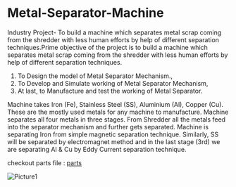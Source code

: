 # Metal-Separator-Machine
Industry Project- To build a machine which separates metal scrap coming from the shredder with less human efforts by help of different separation techniques.Prime objective of the project is to build a machine which separates metal scrap coming 
from the shredder with less human efforts by help of different separation techniques.
1) To Design the model of Metal Separator Mechanism.,
2) To Develop and Simulate working of Metal Separator Mechanism,
3) At last, to Manufacture and test the working of Metal Separator.

Machine takes Iron (Fe), Stainless Steel (SS), Aluminium (Al), Copper (Cu). These are the mostly used metals for any machine to manufacture. Machine separates all four metals in three stages.
From Shredder all the metals feed into the separator mechanism and further gets separated. Machine is separating Iron from simple magnetic separation technique. Similarly, SS 
will be separated by electromagnet method and in the last stage (3rd) we are separating Al & Cu by Eddy Current separation technique.

checkout parts file : [parts](https://drive.google.com/drive/u/3/folders/1ObchfhBYSnfJ_wfCMWuKD8aQ2vjYRb6J)

![Picture1](https://github.com/kunalbro369/Metal-Separator-Machine/assets/96117635/20b6dd3d-4808-4deb-a5e2-a353f9d507de)
